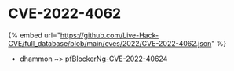 # CVE-2022-4062
{% embed url="https://github.com/Live-Hack-CVE/full_database/blob/main/cves/2022/CVE-2022-4062.json" %}

* dhammon ~> [pfBlockerNg-CVE-2022-40624](https://www.alice-snow.ru/2022/database/cve-2022-4062/pfblockerng-cve-2022-40624-dhammon)